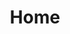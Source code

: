 ---
template: home-page
path: /
title: Home
hero:
  title: A privacy layer for Ethereum
  body: >-
    <p>A keep is an off-chain container for private data. Keeps help contracts harness the full power of the public blockchain &mdash; enabling deep interactivity with private data.</p>
partners_section:
  title: Our Partners
  partners:
    - name: Lendroid
      logo:
        alt: Lendroid Logo
        image: /img/logos/lendroidLogo.png
      url: https://www.lendroid.com/
    - name: district0x
      logo:
        alt: district0x Logo
        image: /img/logos/district0x_logo.png
      url: https://district0x.io/
supporters_section:
  title: Our Supporters
  supporters:
    - name: Polychain Capital
      logo:
        alt: Polychain Capital Logo
        image: /img/logos/polychainLogo.png
      url: http://polychain.capital/
    - name: Andressen Horowitz
      logo:
        alt: Andressen Horowitz Logo
        image: /img/logos/andreessenHorowitzLogo.png
      url: https://a16z.com/
    - name: DHVC
      logo:
        alt: DHVC Logo
        image: /img/logos/DHVCLogo.png
      url: http://www.dhvc.com/
    - name: Draper Associates
      logo:
        alt: Draper Associates Logo
        image: /img/logos/draperAssociatesLogo.png
      url: http://www.draper.vc/
    - name: Distributed Capital Partners
      logo:
        alt: Distributed Capital Partners Logo
        image: /img/logos/distributedCapitalPartnersLogo.png
      url: https://www.distributedcapital.io/
    - name: Fabric Ventures
      logo:
        alt: Fabric Ventures Logo
        image: /img/logos/fabricVenturesLogo.png
      url: https://www.fabric.vc/
---